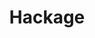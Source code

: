 ---
codehost: https://github.com/haskell/hackage-server
logohandle: haskell_hackage
sort: hackage
title: Hackage
website: https://hackage.haskell.org/
---